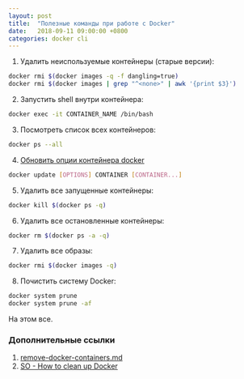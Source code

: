 ```yaml
---
layout: post
title:  "Полезные команды при работе с Docker"
date:   2018-09-11 09:00:00 +0800
categories: docker cli
---
```


1. Удалить неиспользуемые контейнеры (старые версии):
```sh
docker rmi $(docker images -q -f dangling=true)
docker rmi $(docker images | grep "^<none>" | awk '{print $3}')
```
2. Запустить shell внутри контейнера:
```sh
docker exec -it CONTAINER_NAME /bin/bash
```
3. Посмотреть список всех контейнеров:
```sh
docker ps --all
```
4. [Обновить опции контейнера docker](https://docs.docker.com/engine/reference/commandline/update/)
```sh
docker update [OPTIONS] CONTAINER [CONTAINER...]
```
5. Удалить все запущенные контейнеры:
```sh
docker kill $(docker ps -q)
```
6. Удалить все остановленные контейнеры:
```sh
docker rm $(docker ps -a -q)
```
7. Удалить все образы:
```sh
docker rmi $(docker images -q)
```
8. Почистить систему Docker:
```sh
docker system prune
docker system prune -af
```

На этом все.

### Дополнительные ссылки
1. [remove-docker-containers.md](https://gist.github.com/ngpestelos/4fc2e31e19f86b9cf10b)
2. [SO - How to clean up Docker](https://stackoverflow.com/questions/45798076/how-to-clean-up-docker)
